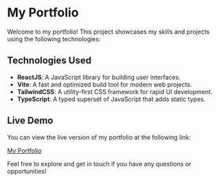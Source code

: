 # My Portfolio

Welcome to my portfolio! This project showcases my skills and projects using the following technologies:

## Technologies Used

- **ReactJS**: A JavaScript library for building user interfaces.
- **Vite**: A fast and optimized build tool for modern web projects.
- **TailwindCSS**: A utility-first CSS framework for rapid UI development.
- **TypeScript**: A typed superset of JavaScript that adds static types.

## Live Demo

You can view the live version of my portfolio at the following link:

[My Portfolio](https://medfatta.com)

Feel free to explore and get in touch if you have any questions or opportunities!
